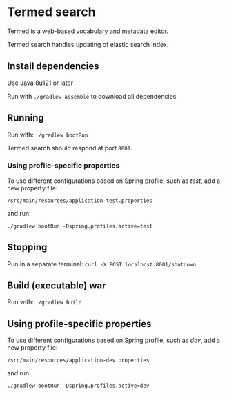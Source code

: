 # Termed search

Termed is a web-based vocabulary and metadata editor.

Termed search handles updating of elastic search index.

## Install dependencies

Use Java 8u121 or later

Run with `./gradlew assemble` to download all dependencies.

## Running

Run with: `./gradlew bootRun`

Termed search should respond at port `8001`.

### Using profile-specific properties

To use different configurations based on Spring profile, such as *test*, add a new property
file:
```
/src/main/resources/application-test.properties
```

and run:
```
./gradlew bootRun -Dspring.profiles.active=test
```



## Stopping

Run in a separate terminal: `curl -X POST localhost:8001/shutdown`

## Build (executable) war

Run with: `./gradlew build`

## Using profile-specific properties

To use different configurations based on Spring profile, such as *dev*, add a new property
file:
```
/src/main/resources/application-dev.properties
```

and run:
```
./gradlew bootRun -Dspring.profiles.active=dev
```

